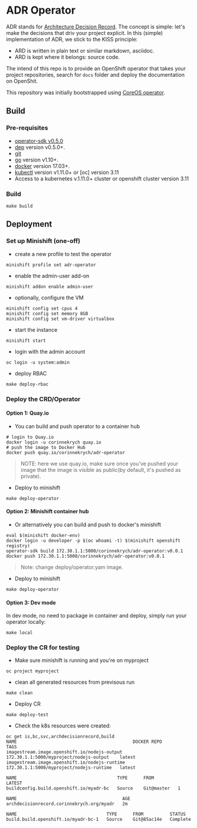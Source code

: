 # ADR Operator

ADR stands for [Architecture Decision Record](https://adr.github.io/). 
The concept is simple: let's make the decisions that driv your project explicit.
In this (simple) implementation of ADR, we stick to the KISS principle:
- ARD is written in plain text or similar markdown, asciidoc.
- ARD is kept where it belongs: source code.

The intend of this repo is to provide an OpenShift operator that takes 
your project repositories, search for `docs` folder and deploy 
the documentation on OpenShit.

This repository was initially bootstrapped using [CoreOS operator](https://github.com/operator-framework/operator-sdk). 

## Build

### Pre-requisites
- [operator-sdk v0.5.0](https://github.com/operator-framework/operator-sdk#quick-start) 
- [dep][dep_tool] version v0.5.0+.
- [git][git_tool]
- [go][go_tool] version v1.10+.
- [docker][docker_tool] version 17.03+.
- [kubectl][kubectl_tool] version v1.11.0+ or [oc] version 3.11
- Access to a kubernetes v.1.11.0+ cluster or openshift cluster version 3.11

### Build
```
make build
```
## Deployment

### Set up Minishift (one-off)
* create a new profile to test the operator
```
minishift profile set adr-operator
```
* enable the admin-user add-on
```
minishift addon enable admin-user
```
* optionally, configure the VM 
```
minishift config set cpus 4
minishift config set memory 8GB
minishift config set vm-driver virtualbox
```
* start the instance
```
minishift start
```
* login with the admin account
```
oc login -u system:admin
```
* deploy RBAC
```
make deploy-rbac
```

### Deploy the CRD/Operator
#### Option 1: Quay.io
* You can build and push operator to a container hub
```
# login to Quay.io
docker login -u corinnekrych quay.io
# push the image to Docker Hub
docker push quay.io/corinnekrych/adr-operator
```
> NOTE: here we use quay.io, make sure once you've pushed your image that 
the image is visible as public(by default, it's pushed as private).
* Deploy to minishift
```
make deploy-operator
```
#### Option 2: Minishift container hub
* Or alternatively you can build and push to docker's minishift
```
eval $(minishift docker-env)
docker login -u developer -p $(oc whoami -t) $(minishift openshift registry)
operator-sdk build 172.30.1.1:5000/corinnekrych/adr-operator:v0.0.1
docker push 172.30.1.1:5000/corinnekrych/adr-operator:v0.0.1
```
> Note: change deploy/operator.yam image.
* Deploy to minishift
```
make deploy-operator
```

#### Option 3: Dev mode
In dev mode, no need to package in container and deploy, simply run your operator locally:
```
make local
```

### Deploy the CR for testing
* Make sure minishift is running and you're on myproject
```
oc project myproject
```
* clean all generated resources from previsous run
```
make clean
```
* Deploy CR 
```
make deploy-test
```
* Check the k8s resources were created:
```
oc get is,bc,svc,archdecisionrecord,build
NAME                                            DOCKER REPO                                TAGS      
imagestream.image.openshift.io/nodejs-output    172.30.1.1:5000/myproject/nodejs-output    latest
imagestream.image.openshift.io/nodejs-runtime   172.30.1.1:5000/myproject/nodejs-runtime   latest

NAME                                      TYPE      FROM         LATEST
buildconfig.build.openshift.io/myadr-bc   Source    Git@master   1

NAME                                        AGE
archdecisionrecord.corinnekrych.org/myadr   2m

NAME                                  TYPE      FROM          STATUS
build.build.openshift.io/myadr-bc-1   Source    Git@85ac14e   Complete
```

[dep_tool]:https://golang.github.io/dep/docs/installation.html
[git_tool]:https://git-scm.com/downloads
[go_tool]:https://golang.org/dl/
[docker_tool]:https://docs.docker.com/install/
[kubectl_tool]:https://kubernetes.io/docs/tasks/tools/install-kubectl/